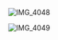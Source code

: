 ![IMG_4048](https://github.com/user-attachments/assets/93a15a2c-15b4-4449-9fad-f6a07ee10534)

![IMG_4049](https://github.com/user-attachments/assets/3ed4cccf-b386-4aef-a045-54e515dfbb03)
